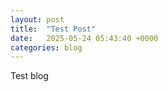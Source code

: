```yaml
---
layout: post
title:  "Test Post"
date:   2025-05-24 05:43:40 +0000
categories: blog
---
```

Test blog
